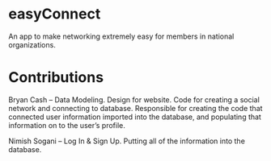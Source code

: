 # easyConnect

An app to make networking extremely easy for members in national organizations.


# Contributions

Bryan Cash – Data Modeling. Design for website. Code for creating a social network and connecting to database. Responsible for creating the code that connected user information imported into the database, and populating that information on to the user’s profile.

Nimish Sogani – Log In & Sign Up. Putting all of the information into the database.
